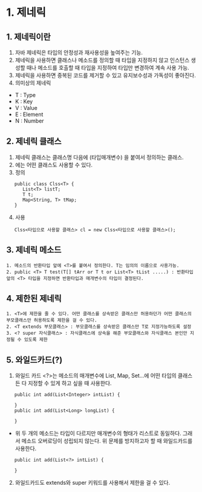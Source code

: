 # 1. 제네릭
## 1. 제네릭이란
1. 자바 제네릭은 타입의 안정성과 재사용성을 높여주는 기능.
2. 제네릭을 사용하면 클래스나 메소드를 정의할 때 타입을 지정하지 않고 인스턴스 생성할 때나 메소드를 호출할 때 타입을 지정하여 타입만 변경하여 계속 사용 가능.
3. 제네릭을 사용하면 중복된 코드를 제거할 수 있고 유지보수성과 가독성이 좋아진다.
4. 의미상의 제네릭
- T : Type
- K : Key
- V : Value
- E : Element
- N : Number

## 2. 제네릭 클래스
1. 제네릭 클래스는 클래스명 다음에 <T>(타입매개변수) 을 붙여서 정의하는 클래스.
2. <T> 에는 어떤 클래스도 사용할 수 있다.
3. 정의
```
   public class Clss<T> {
      List<T> listT;
      T t;
      Map<String, T> tMap;
   }
```
4. 사용 
```
   Clss<타입으로 사용할 클래스> cl = new Clss<타입으로 사용할 클래스>();
```

## 3. 제네릭 메소드
```
1. 메소드의 반환타입 앞에 <T>를 붙여서 정의한다. T는 임의의 이름으로 사용가능.
2. public <T> T test(T[] tArr or T t or List<T> tList .....) : 반환타입 앞의 <T> 타입을 지정하면 반환타입과 매개변수의 타입이 결정된다.
```

## 4. 제한된 제네릭
```
1. <T>에 제한을 줄 수 있다. 어떤 클래스를 상속받은 클래스만 허용하던가 어떤 클래스의 부모클래스만 허용하도록 제한을 걸 수 있다.
2. <T extends 부모클래스> : 부모클래스를 상속받은 클래스만 T로 지정가능하도록 설정
3. <? super 자식클래스> : 자식클래스에 상속을 해준 부모클래스와 자식클래스 본인만 지정될 수 있도록 제한
```

## 5. 와일드카드(?)
1. 와일드 카드 <?>는 메소드의 매개변수에 List, Map, Set...에 어떤 타입의 클래스든 다 지정할 수 있게 하고 싶을 때 사용한다.  
```
   public int add(List<Integer> intList) {

   }  
   public int add(List<Long> longList) {

   }
```
- 위 두 개의 메소드는 타입이 다르지만 매개변수의 형태가 리스트로 동일하다. 그래서 메소드 오버로딩이 성립되지 않는다. 위 문제를 방지하고자 할 때 와일드카드를 사용한다.  
```
   public int add(List<?> intList) {

   }
```
2. 와일드카드도 extends와 super 키워드를 사용해서 제한을 걸 수 있다.